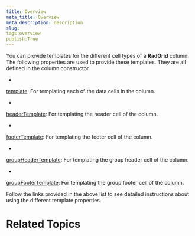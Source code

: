 ```yaml
---
title: Overview
meta_title: Overview
meta_description: description.
slug: 
tags:overview
publish:True
---
```



You can provide templates for the different cell types of a __RadGrid__ column. The following properties are used to provide these
				templates. They are all defined in the column constructor.
			

* 

[template](43b54765-02a9-4d48-99ca-c1ea2b991311): For templating each of the data cells in the column.
					

* 

[headerTemplate](4c8735cd-6081-448a-9dad-1214109baead): For templating the header cell of the column.
					

* 

[footerTemplate](4c8735cd-6081-448a-9dad-1214109baead): For templating the footer cell of the column.
					

* 

[groupHeaderTemplate](6171fa42-0ac9-4134-acac-575589252291): For templating the group header cell of the column.
					

* 

[groupFooterTemplate](6171fa42-0ac9-4134-acac-575589252291): For templating the group footer cell of the column.
					

Follow the links provided in the above list to see detailed instructions about using the different template properties.

# Related Topics
